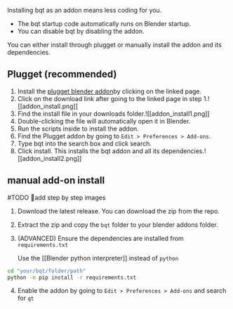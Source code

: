 Installing bqt as an addon means less coding for you.
- The bqt startup code automatically runs on Blender startup.  
- You can disable bqt by disabling the addon.

You can either install through plugget or manually install the addon and its dependencies.

## Plugget  (recommended)

1. Install the [plugget blender addon](https://github.com/hannesdelbeke/plugget-blender-addon)by clicking on the linked page.
2. Click on the download link after going to the linked page in step 1.![[addon_install.png]]
3. Find the install file in your downloads folder.![[addon_install1.png]]
4. Double-clicking the file will automatically open it in Blender.
5. Run the scripts inside to install the addon.
6. Find the Plugget addon by going to `Edit > Preferences > Add-ons`.
7. Type bqt into the search box and click search.
8. Click install. This installs the bqt addon and all its dependencies.![[addon_install2.png]]


## manual add-on install

#TODO 👷add step by step images

1. Download the latest release. You can download the zip from the repo.
2. Extract the zip and copy the `bqt` folder to your blender addons folder.
3. (ADVANCED) Ensure the dependencies are installed from `requirements.txt`  
   
   Use the [[Blender python interpreter]] instead of `python`
```bash
cd "your/bqt/folder/path"
python -m pip install -r requirements.txt
```
4. Enable the addon by going to `Edit > Preferences > Add-ons` and search for `qt`
